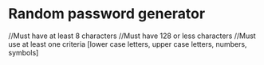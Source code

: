 # Random password generator
//Must have at least 8 characters
//Must have 128 or less characters
//Must use at least one criteria [lower case letters, upper case letters, numbers, symbols]
